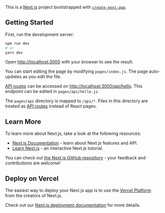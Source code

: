 This is a [Next.js](https://nextjs.org/) project
bootstrapped with
[`create-next-app`](https://github.com/vercel/next.js/tree/canary/packages/create-next-app).

## Getting Started

First, run the development server:

```bash
npm run dev
# or
yarn dev
```

Open [http://localhost:3000](http://localhost:3000) with
your browser to see the result.

You can start editing the page by modifying
`pages/index.js`. The page auto-updates as you edit the
file.

[API routes](https://nextjs.org/docs/api-routes/introduction)
can be accessed on
[http://localhost:3000/api/hello](http://localhost:3000/api/hello).
This endpoint can be edited in `pages/api/hello.js`.

The `pages/api` directory is mapped to `/api/*`. Files in
this directory are treated as
[API routes](https://nextjs.org/docs/api-routes/introduction)
instead of React pages.

## Learn More

To learn more about Next.js, take a look at the following
resources:

- [Next.js Documentation](https://nextjs.org/docs) - learn
  about Next.js features and API.
- [Learn Next.js](https://nextjs.org/learn) - an interactive
  Next.js tutorial.

You can check out
[the Next.js GitHub repository](https://github.com/vercel/next.js/) -
your feedback and contributions are welcome!

## Deploy on Vercel

The easiest way to deploy your Next.js app is to use the
[Vercel Platform](https://vercel.com/new?utm_medium=default-template&filter=next.js&utm_source=create-next-app&utm_campaign=create-next-app-readme)
from the creators of Next.js.

Check out our
[Next.js deployment documentation](https://nextjs.org/docs/deployment)
for more details.
